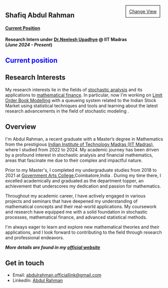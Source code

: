 <div style="border: 1px solid black; padding: 10px; margin: 10px; display: inline-block; float: right;">
  <a href="https://shafiq-abdu.github.io/website/">Change View</a>
</div>

                                                  

## Shafiq Abdul Rahman        

#### <u> Current Position </u>
**Research Intern under [Dr.Neelesh Upadhye](https://math.iitm.ac.in/neelesh)  @ IIT Madras  
(_June 2024 - Present_)**

## <span style="color: blue;">Current position</span>

## Research Interests
My research interests lie in the fields of [stochastic analysis](https://en.wikipedia.org/wiki/Stochastic_process) and its applications to [mathematical finance](https://en.wikipedia.org/wiki/Mathematical_finance). In particular, now I'm working on [<u>Limit Order Book Modelling</u>](https://www.5minutefinance.org/concepts/the-limit-order-book) with a queueing system related to the Indian Stock Market using statistical techniques and tools and learning about the latest research advancements in the field of stochastic modeling .
## Overview
  I'm Abdul Rahman, a recent graduate with a Master’s degree in Mathematics from the prestigious [Indian Institute of Technology Madras (IIT Madras)](https://www.iitm.ac.in/), where I studied from 2022 to 2024. My academic journey has been driven by a profound interest in stochastic analysis and financial mathematics, areas that fascinate me due to their complex and impactful nature.

Prior to my Master's, I completed my undergraduate studies from 2018 to 2021 at [Government Arts College](https://gacbe.ac.in/mathematics-faculty.html),Coimbatore,India . During my time there, I excelled academically and graduated as the department topper, an achievement that underscores my dedication and passion for mathematics.

Throughout my academic career, I have actively engaged in various projects and seminars that have deepened my understanding of mathematical concepts and their real-world applications. My coursework and research have equipped me with a solid foundation in stochastic processes, mathematical finance, and advanced statistical methods.

I'm always eager to learn and explore new mathematical theories and their applications, and I look forward to contributing to the field through research and professional endeavors.

 _**More details are found in my [<u>official website</u>](https://sites.google.com/view/shafiq-abdulrahman-iitm/home)**_
## Get in touch
- Email: [abdulrahman.officiallink@gmail.com](abdulrahman.iitm.math@gmail.com)
- LinkedIn: [Abdul Rahman](https://www.linkedin.com/in/abdul-rahman-s/)

